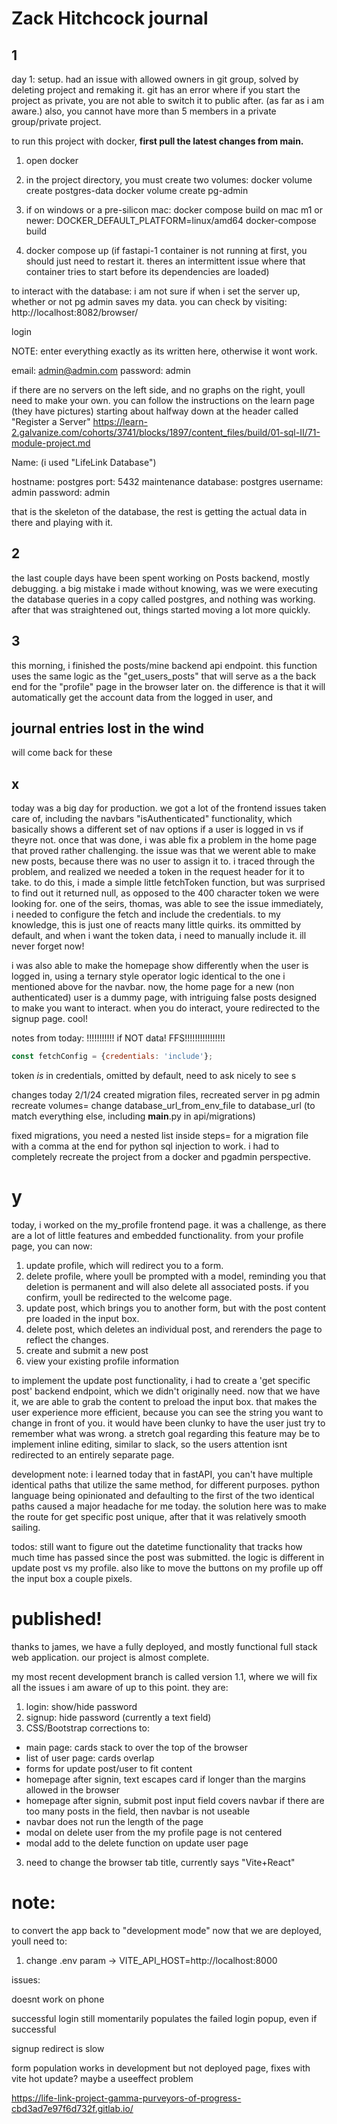 # Zack Hitchcock journal


## 1
day 1: setup. had an issue with allowed owners in git group, solved by deleting project and remaking it. git has an error where if you start the project as private, you are not able to switch it to public after. (as far as i am aware.) also, you cannot have more than 5 members in a private group/private project.

to run this project with docker, **first pull the latest changes from main.**

1. open docker

2. in the project directory, you must create two volumes:
    docker volume create postgres-data
    docker volume create pg-admin

3. if on windows or a pre-silicon mac:
    docker compose build
    on mac m1 or newer: DOCKER_DEFAULT_PLATFORM=linux/amd64 docker-compose build

4. docker compose up (if fastapi-1 container is not running at first, you should just need to restart it. theres an intermittent issue where that container tries to start before its dependencies are loaded)

to interact with the database:
i am not sure if when i set the server up, whether or not pg admin saves my data. you can check by visiting: http://localhost:8082/browser/


login

NOTE: enter everything exactly as its written here, otherwise it wont work.

email: admin@admin.com
password: admin

if there are no servers on the left side, and no graphs on the right, youll need to make your own.
you can follow the instructions on the learn page (they have pictures) starting about halfway down at the header called "Register a Server" https://learn-2.galvanize.com/cohorts/3741/blocks/1897/content_files/build/01-sql-II/71-module-project.md

Name: (i used "LifeLink Database")

hostname: postgres
port: 5432
maintenance database: postgres
username: admin
password: admin


that is the skeleton of the database, the rest is getting the actual data in there and playing with it.


## 2
the last couple days have been spent working on Posts backend, mostly debugging. a big mistake i made without knowing, was we were executing the database queries in a copy called postgres, and nothing was working. after that was straightened out, things started moving a lot more quickly.

## 3
this morning, i finished the posts/mine backend api endpoint. this function uses the same logic as the "get_users_posts" that will serve as a the back end for the "profile" page in the browser later on. the difference is that it will automatically get the account data from the logged in user, and

## journal entries lost in the wind
will come back for these

## x
today was a big day for production. we got a lot of the frontend issues taken care of, including the navbars "isAuthenticated" functionality, which basically shows a different set of nav options if a user is logged in vs if theyre not. once that was done, i was able fix a problem in the home page that proved rather challenging. the issue was that we werent able to make new posts, because there was no user to assign it to. i traced through the problem, and realized we needed a token in the request header for it to take. to do this, i made a simple little fetchToken function, but was surprised to find out it returned null, as opposed to the 400 character token we were looking for. one of the seirs, thomas, was able to see the issue immediately, i needed to configure the fetch and include the credentials. to my knowledge, this is just one of reacts many little quirks. its ommitted by default, and when i want the token data, i need to manually include it. ill never forget now!



i was also able to make the homepage show differently when the user is logged in, using a ternary style operator logic identical to the one i mentioned above for the navbar. now, the home page for a new (non authenticated) user is a dummy page, with intriguing false posts designed to make you want to interact. when you do interact, youre redirected to the signup page. cool!

notes from today:
!!!!!!!!!!!  if NOT data! FFS!!!!!!!!!!!!!!!!

```javascript
const fetchConfig = {credentials: 'include'};
```
token *is* in credentials,
omitted by default, need to ask nicely to see
s


changes today 2/1/24
created migration files,
recreated server in pg admin
recreate volumes=
change database_url_from_env_file to database_url (to match everything else, including __main__.py in api/migrations)

fixed migrations, you need a nested list inside steps= for a migration file with a comma at the end for python sql injection to work. i had to completely recreate the project from a docker and pgadmin perspective.


# y
today, i worked on the my_profile frontend page. it was a challenge, as there are a lot of little features and embedded functionality. from your profile page, you can now:
1. update profile, which will redirect you to a form.
2. delete profile, where youll be prompted with a model, reminding you that deletion is permanent and will also delete all associated posts. if you confirm, youll be redirected to the welcome page.
3. update post, which brings you to another form, but with the post content pre loaded in the input box.
4. delete post, which deletes an individual post, and rerenders the page to reflect the changes.
5. create and submit a new post
6. view your existing profile information

to implement the update post functionality, i had to create a 'get specific post' backend endpoint, which we didn't originally need. now that we have it, we are able to grab the content to preload the input box. that makes the user experience more efficient, because you can see the string you want to change in front of you. it would have been clunky to have the user just try to remember what was wrong. a stretch goal regarding this feature may be to implement inline editing, similar to slack, so the users attention isnt redirected to an entirely separate page.

development note:
i learned today that in fastAPI, you can't have multiple identical paths that utilize the same method, for different purposes. python language being opinionated and defaulting to the first of the two identical paths caused a major headache for me today. the solution here was to make the route for get specific post unique, after that it was relatively smooth sailing.

todos:
still want to figure out the datetime functionality that tracks how much time has passed since the post was submitted. the logic is different in update post vs my profile. also like to move the buttons on my profile up off the input box a couple pixels.


# published!
thanks to james, we have a fully deployed, and mostly functional full stack web application. our project is almost complete.

my most recent development branch is called version 1.1, where we will fix all the issues i am aware of up to this point. they are:
1. login: show/hide password
1. signup: hide password (currently a text field)
2. CSS/Bootstrap corrections to:
- main page: cards stack to over the top of the browser
- list of user page: cards overlap
- forms for update post/user to fit content
- homepage after signin, text escapes card if longer than the margins allowed in the browser
- homepage after signin, submit post input field covers navbar if there are too many posts in the field, then navbar is not useable
- navbar does not run the length of the page
- modal on delete user from the my profile page is not centered
- modal add to the delete function on update user page
3. need to change the browser tab title, currently says "Vite+React"

# note:
to convert the app back to "development mode" now that we are deployed, youll need to:
1. change .env param -> VITE_API_HOST=http://localhost:8000


issues:

doesnt work on phone

successful login still momentarily populates the failed login popup, even if successful

signup redirect is slow

form population works in development but not deployed page, fixes with vite hot update? maybe a useeffect problem


https://life-link-project-gamma-purveyors-of-progress-cbd3ad7e97f6d732f.gitlab.io/
